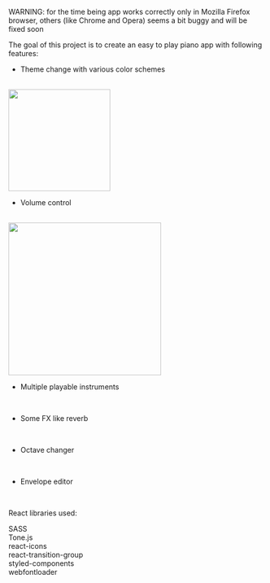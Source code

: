 WARNING: for the time being app works correctly only in Mozilla Firefox browser, others (like Chrome and Opera) seems a bit buggy and will be fixed soon

The goal of this project is to create an easy to play piano app with following features:


- Theme change with various color schemes
<br>
<img height='200px' src='https://i.imgur.com/a6FShGD.png'/>
<br>

- Volume control
<br>
<img  height='300px' src='https://i.imgur.com/tm02xSA.png'/>
<br>

- Multiple playable instruments
<br>

- Some FX like reverb
<br>

- Octave changer
<br>

- Envelope editor
<br>

React libraries used:

  SASS
  <br>
  Tone.js
  <br>
  react-icons
  <br>
  react-transition-group
  <br>
  styled-components
  <br>
  webfontloader

